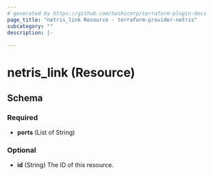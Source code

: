 ```yaml
---
# generated by https://github.com/hashicorp/terraform-plugin-docs
page_title: "netris_link Resource - terraform-provider-netris"
subcategory: ""
description: |-
  
---
```


# netris_link (Resource)





<!-- schema generated by tfplugindocs -->
## Schema

### Required

- **ports** (List of String)

### Optional

- **id** (String) The ID of this resource.


